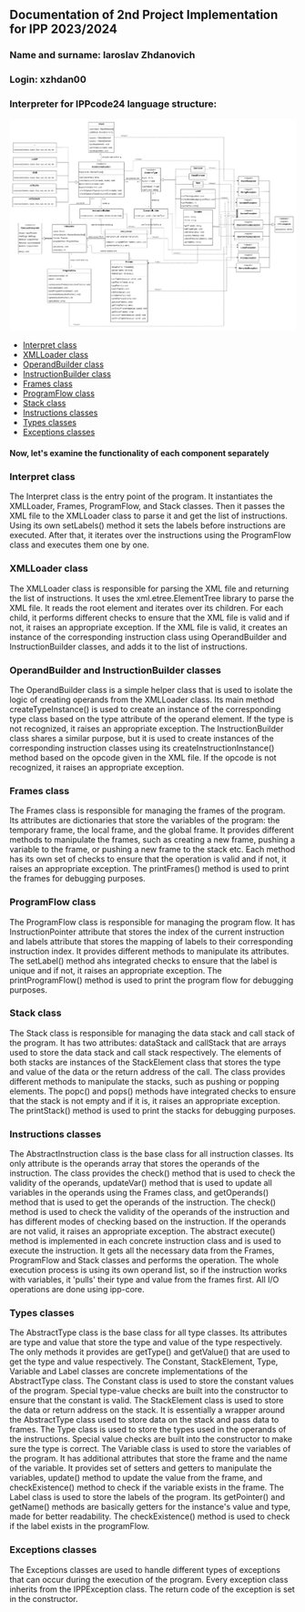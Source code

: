 ## Documentation of 2nd Project Implementation for IPP 2023/2024
### Name and surname: Iaroslav Zhdanovich
### Login: xzhdan00

### Interpreter for IPPcode24 language structure:

<img src="IPP2ClassDiagram.png"></img>

* [Interpret class](#interpret-class)
* [XMLLoader class](#xmlloader-class)
* [OperandBuilder class](#operandbuilder-and-instructionbuilder-classes)
* [InstructionBuilder class](#operandbuilder-and-instructionbuilder-classes)
* [Frames class](#frames-class)
* [ProgramFlow class](#programflow-class)
* [Stack class](#stack-class)
* [Instructions classes](#instructions-classes)
* [Types classes](#types-classes)
* [Exceptions classes](#exceptions-classes)

#### Now, let's examine the functionality of each component separately

### Interpret class
The Interpret class is the entry point of the program. It instantiates the XMLLoader, Frames, ProgramFlow, and Stack classes.
Then it passes the XML file to the XMLLoader class to parse it and get the list of instructions. 
Using its own setLabels() method it sets the labels before instructions are executed. 
After that, it iterates over the instructions using the ProgramFlow class and executes them one by one.

### XMLLoader class
The XMLLoader class is responsible for parsing the XML file and returning the list of instructions. 
It uses the xml.etree.ElementTree library to parse the XML file. It reads the root element and iterates over its children.
For each child, it performs different checks to ensure that the XML file is valid and if not, it raises an appropriate exception.
If the XML file is valid, it creates an instance of the corresponding instruction class using OperandBuilder and InstructionBuilder classes, and adds it to the list of instructions.

### OperandBuilder and InstructionBuilder classes
The OperandBuilder class is a simple helper class that is used to isolate the logic of creating operands from the XMLLoader class.
Its main method createTypeInstance() is used to create an instance of the corresponding type class based on the type attribute of the operand element.
If the type is not recognized, it raises an appropriate exception.
The InstructionBuilder class shares a similar purpose, but it is used to create instances of the corresponding instruction classes using its createInstructionInstance() method based on the opcode given in the XML file.
If the opcode is not recognized, it raises an appropriate exception.

### Frames class
The Frames class is responsible for managing the frames of the program. 
Its attributes are dictionaries that store the variables of the program: the temporary frame, the local frame, and the global frame.
It provides different methods to manipulate the frames, such as creating a new frame, pushing a variable to the frame, or pushing a new frame to the stack etc.
Each method has its own set of checks to ensure that the operation is valid and if not, it raises an appropriate exception.
The printFrames() method is used to print the frames for debugging purposes.

### ProgramFlow class
The ProgramFlow class is responsible for managing the program flow.
It has InstructionPointer attribute that stores the index of the current instruction and labels attribute that stores the mapping of labels to their corresponding instruction index.
It provides different methods to manipulate its attributes. 
The setLabel() method ahs integrated checks to ensure that the label is unique and if not, it raises an appropriate exception. 
The printProgramFlow() method is used to print the program flow for debugging purposes.

### Stack class
The Stack class is responsible for managing the data stack and call stack of the program.
It has two attributes: dataStack and callStack that are arrays used to store the data stack and call stack respectively.
The elements of both stacks are instances of the StackElement class that stores the type and value of the data or the return address of the call.
The class provides different methods to manipulate the stacks, such as pushing or popping elements.
The popc() and pops() methods have integrated checks to ensure that the stack is not empty and if it is, it raises an appropriate exception.
The printStack() method is used to print the stacks for debugging purposes.

### Instructions classes
The AbstractInstruction class is the base class for all instruction classes.
Its only attribute is the operands array that stores the operands of the instruction.
The class provides the check() method that is used to check the validity of the operands, updateVar() method that is used to update all variables in the operands using the Frames class, and getOperands() method that is used to get the operands of the instruction.
The check() method is used to check the validity of the operands of the instruction and has different modes of checking based on the instruction.
If the operands are not valid, it raises an appropriate exception.
The abstract execute() method is implemented in each concrete instruction class and is used to execute the instruction.
It gets all the necessary data from the Frames, ProgramFlow and Stack classes and performs the operation.
The whole execution process is using its own operand list, so if the instruction works with variables, it 'pulls' their type and value from the frames first.
All I/O operations are done using ipp-core.


### Types classes
The AbstractType class is the base class for all type classes.
Its attributes are type and value that store the type and value of the type respectively.
The only methods it provides are getType() and getValue() that are used to get the type and value respectively.
The Constant, StackElement, Type, Variable and Label classes are concrete implementations of the AbstractType class.
The Constant class is used to store the constant values of the program.
Special type-value checks are built into the constructor to ensure that the constant is valid.
The StackElement class is used to store the data or return address on the stack.
It is essentially a wrapper around the AbstractType class used to store data on the stack and pass data to frames.
The Type class is used to store the types used in the operands of the instructions.
Special value checks are built into the constructor to make sure the type is correct.
The Variable class is used to store the variables of the program.
It has additional attributes that store the frame and the name of the variable.
It provides set of setters and getters to manipulate the variables, update() method to update the value from the frame, and checkExistence() method to check if the variable exists in the frame.
The Label class is used to store the labels of the program.
Its getPointer() and getName() methods are basically getters for the instance's value and type, made for better readability.
The checkExistence() method is used to check if the label exists in the programFlow.

### Exceptions classes
The Exceptions classes are used to handle different types of exceptions that can occur during the execution of the program.
Every exception class inherits from the IPPException class. The return code of the exception is set in the constructor.




